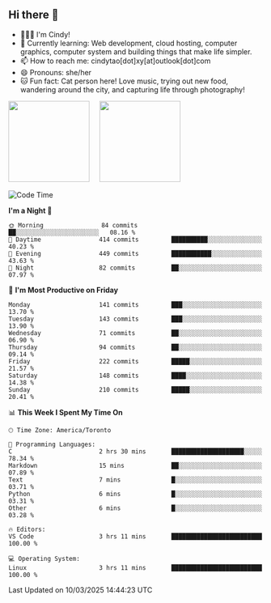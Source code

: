 ## Hi there 👋

<!--
**xinyue296/xinyue296** is a ✨ _special_ ✨ repository because its `README.md` (this file) appears on your GitHub profile.

Here are some ideas to get you started:

- 🔭 I’m currently working on ...
- 🌱 I’m currently learning ...
- 👯 I’m looking to collaborate on ...
- 🤔 I’m looking for help with ...
- 💬 Ask me about ...
- 📫 How to reach me: ...
- 😄 Pronouns: ...
- ⚡ Fun fact: ...
-->
- 👩🏻‍💻 I'm Cindy!
- 🌱 Currently learning: Web development, cloud hosting, computer graphics, computer system and building things that make life simpler.
- 📫 How to reach me: cindytao[dot]xy[at]outlook[dot]com
- 😄 Pronouns: she/her
- 🐱 Fun fact: Cat person here! Love music, trying out new food, wandering around the city, and capturing life through photography!

<!--Github Status: start-->
<div align="left">
  <img height="160em" src="https://github-readme-stats-topaz-two-25.vercel.app/api?username=xinyue296&theme=react&show_icons=true&count_private=true&include_orgs=true&hide=contribs,issues" />
    &nbsp;&nbsp;&nbsp;
  <img height="160em" src="https://github-readme-stats-cindy-taos-projects.vercel.app/api/top-langs/?username=xinyue296&theme=react&count_private=true&include_orgs=true&layout=compact" />
</div>
<!-- Github Status: end-->

<!--START_SECTION:waka-->
![Code Time](http://img.shields.io/badge/Code%20Time-257%20hrs%2013%20mins-blue)

**I'm a Night 🦉** 

```text
🌞 Morning                84 commits          ██░░░░░░░░░░░░░░░░░░░░░░░   08.16 % 
🌆 Daytime                414 commits         ██████████░░░░░░░░░░░░░░░   40.23 % 
🌃 Evening                449 commits         ███████████░░░░░░░░░░░░░░   43.63 % 
🌙 Night                  82 commits          ██░░░░░░░░░░░░░░░░░░░░░░░   07.97 % 
```
📅 **I'm Most Productive on Friday** 

```text
Monday                   141 commits         ███░░░░░░░░░░░░░░░░░░░░░░   13.70 % 
Tuesday                  143 commits         ███░░░░░░░░░░░░░░░░░░░░░░   13.90 % 
Wednesday                71 commits          ██░░░░░░░░░░░░░░░░░░░░░░░   06.90 % 
Thursday                 94 commits          ██░░░░░░░░░░░░░░░░░░░░░░░   09.14 % 
Friday                   222 commits         █████░░░░░░░░░░░░░░░░░░░░   21.57 % 
Saturday                 148 commits         ████░░░░░░░░░░░░░░░░░░░░░   14.38 % 
Sunday                   210 commits         █████░░░░░░░░░░░░░░░░░░░░   20.41 % 
```


📊 **This Week I Spent My Time On** 

```text
🕑︎ Time Zone: America/Toronto

💬 Programming Languages: 
C                        2 hrs 30 mins       ████████████████████░░░░░   78.34 % 
Markdown                 15 mins             ██░░░░░░░░░░░░░░░░░░░░░░░   07.89 % 
Text                     7 mins              █░░░░░░░░░░░░░░░░░░░░░░░░   03.71 % 
Python                   6 mins              █░░░░░░░░░░░░░░░░░░░░░░░░   03.31 % 
Other                    6 mins              █░░░░░░░░░░░░░░░░░░░░░░░░   03.28 % 

🔥 Editors: 
VS Code                  3 hrs 11 mins       █████████████████████████   100.00 % 

💻 Operating System: 
Linux                    3 hrs 11 mins       █████████████████████████   100.00 % 
```


 Last Updated on 10/03/2025 14:44:23 UTC
<!--END_SECTION:waka-->

